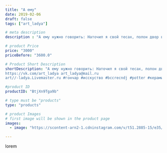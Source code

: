 ```yaml
---
title: "А ему"
date: 2019-02-06
draft: false
tags: ["art_ladya"]

# meta description
description : "А ему нужно говорить: Наточил я свой тесах, полон двор ворчливых баб! :) art_ladyaart_ladya\"Арт Ладья\" Гончарная мастерская в Нижнем Новгороде. Изготовление к"

# product Price
price: "3000"
priceBefore: "3600.0"

# Product Short Description
shortDescription: "А ему нужно говорить: Наточил я свой тесах, полон двор ворчливых баб! :) art_ladyaart_ladya\"Арт Ладья\" Гончарная мастерская в Нижнем Новгороде. Изготовление керамики и мастер//-классы по обучению. 
https://vk.com/art_ladya art_ladya@mail.ru 
art//-ladya.Livemaster.ru #гончар #исскуство #bccrecndj #potter #керамикадляинтерьера #керамикаручнаяработа #гончарнаямастерская #керамиканазаказ #handmade #exclusive #керамика #гончарнаяпосуда #эксклюзивнаякерамика #painter #artist #game #decor #ceramics #chess #ceramics #design #шахматыручнаяработа #ceramicarte #шахматы #настольныеигры #clay #историческиешахматы #boardgame #авторскаякерамика #шахматыостровальюис"

#product ID
productID: "BtjXn9Tga9b"

# type must be "products"
type: "products"

# product Images
# first image will be shown in the product page
images:
  - image: "https://scontent-arn2-1.cdninstagram.com/v/t51.2885-15/e35/50826297_137567020611235_9085238977650018917_n.jpg?tp=1&_nc_ht=scontent-arn2-1.cdninstagram.com&_nc_cat=107&_nc_ohc=3-mTvbc-fPIAX8H1B4i&ccb=7-4&oh=f3e30c7ac0b56c7abfb0a8eea58accca&oe=6085542B&_nc_sid=86f79a&ig_cache_key=MTk3MzUyNDk2MjY3MzI3NDcxNQ%3D%3D.2-ccb7-4"

---
```

lorem
